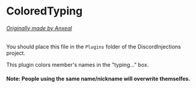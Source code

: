 # ColoredTyping
###### [Originally made by Anxeal](https://github.com/Anxeal/BDEnhancements/tree/master/plugins/ColoredTyping)

You should place this file in the `Plugins` folder of the DiscordInjections project.

This plugin colors member's names in the "typing..." box.

#### Note: People using the same name/nickname will overwrite themselfes.